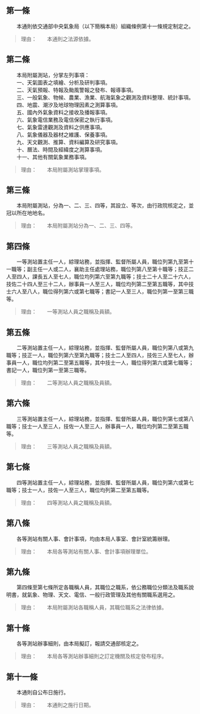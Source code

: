 第一條 
-------
　　本通則依交通部中央氣象局（以下簡稱本局）組織條例第十一條規定制定之。  
> 理由：　　本通則之法源依據。



第二條 
-------
　　本局附屬測站，分掌左列事項：  
　　一、天氣圖表之填繪、分析及研判事項。  
　　二、天氣預報、特報及颱風警報之發布、報導事項。  
　　三、一般氣象、物候、農業、漁業、航海氣象之觀測及資料整理、統計事項。  
　　四、地震、潮汐及地球物理因素之測算事項。  
　　五、國內外氣象資料之接收及播報事項。  
　　六、氣象電信業務及電信保密之執行事項。  
　　七、氣象雷達觀測及資料之供應事項。  
　　八、氣象儀器及器材之維護、保養事項。  
　　九、天文觀測、推算、資料編算及研究事項。  
　　十、曆法、時間及經緯度之測算事項。  
　　十一、其他有關氣象業務事項。  
> 理由：　　本局附屬測站掌理事項。



第三條 
-------
　　本局附屬測站，分為一、二、三、四等，其設立、等次，由行政院核定之，並冠以所在地地名。  
> 理由：　　本局附屬測站分為一、二、三、四等。



第四條 
-------
　　一等測站置主任一人，綜理站務，並指揮、監督所屬人員，職位列第九至第十一職等；副主任一人或二人，襄助主任處理站務，職位列第八至第十職等；技正二人至四人，課長五人至七人，職位均列第六至第九職等；技士二十人至二十六人，技佐二十四人至三十二人，辦事員一人至三人，職位均列第二至第五職等，其中技士六人至八人，職位得列第六或第七職等；書記一人至三人，職位列第一至第三職等。  
> 理由：　　一等測站人員之職稱及員額。



第五條 
-------
　　二等測站置主任一人，綜理站務，並指揮、監督所屬人員，職位列第八或第九職等；技正一人，職位列第六至第九職等；技士二人至四人，技佐三人至七人，辦事員一人，職位均列第二至第五職等，其中技士一人，職位得列第六或第七職等；書記一人，職位列第一至第三職等。  
> 理由：　　二等測站人員之職稱及員額。



第六條 
-------
　　三等測站置主任一人，綜理站務，並指揮、監督所屬人員，職位列第七或第八職等；技士一人至三人，技佐一人至三人，辦事員一人，職位均列第二至第五職等。  
> 理由：　　三等測站人員之職稱及員額。



第七條 
-------
　　四等測站置主任一人，綜理站務，並指揮、監督所屬人員，職位列第六或第七職等；技士一人，技佐一人至三人，職位均列第二至第五職等。  
> 理由：　　四等測站人員之職稱及員額。



第八條 
-------
　　各等測站有關人事、會計事項，均由本局人事室、會計室統籌辦理。  
> 理由：　　本局各等測站有關人事、會計事項辦理單位。



第九條 
-------
　　第四條至第七條所定各職稱人員，其職位之職系，依公務職位分類法及職系說明書，就氣象、物理、天文、電信、一般行政管理及其他有關職系選用之。  
> 理由：　　本局附屬測站各職稱人員，其職位職系之法律依據。



第十條 
-------
　　各等測站辦事細則，由本局擬訂，報請交通部核定之。  
> 理由：　　本局各等測站辦事細則之訂定機關及核定發布程序。



第十一條 
---------
　　本通則自公布日施行。  
> 理由：　　本通則之施行日期。
